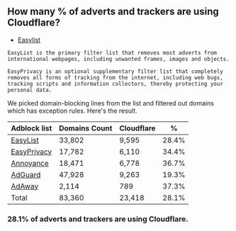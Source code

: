 ## How many % of adverts and trackers are using Cloudflare?


- [Easylist](https://web.archive.org/web/20210516110248/https://easylist.to/)
```
EasyList is the primary filter list that removes most adverts from international webpages, including unwanted frames, images and objects.

EasyPrivacy is an optional supplementary filter list that completely removes all forms of tracking from the internet, including web bugs, tracking scripts and information collectors, thereby protecting your personal data.
```


We picked domain-blocking lines from the list and filtered out domains which has exception rules.
Here's the result.


| Adblock list | Domains Count | Cloudflare | % |
| --- | --- | --- | --- |
| [EasyList](https://easylist.to/easylist/easylist.txt) | 33,802 | 9,595 | 28.4% |
| [EasyPrivacy](https://easylist.to/easylist/easyprivacy.txt) | 17,782 | 6,110 | 34.4% |
| [Annoyance](https://secure.fanboy.co.nz/fanboy-annoyance.txt) | 18,471 | 6,778 | 36.7% |
| [AdGuard](https://adguardteam.github.io/AdGuardSDNSFilter/Filters/filter.txt) | 47,928 | 9,263 | 19.3% |
| [AdAway](https://raw.githubusercontent.com/AdAway/adaway.github.io/master/hosts.txt) | 2,114 | 789 | 37.3% |
| Total | 83,360 | 23,418 | 28.1% |


### 28.1% of adverts and trackers are using Cloudflare.